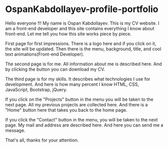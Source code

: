 # OspanKabdollayev-profile-portfolio

Hello everyone !!!
My name is Ospan Kabdollayev. This is my CV website.
I am a front-end developer and this site contains everything I know about front-end.
Let me tell you how this site works piece by piece.


First page for first impressions.
There is a logo here and if you click on it, the site will be updated.
Then there is the menu, background, title, and cool text animations(Front-end Developer).
 
 
The second page is for me.
All information about me is described here.
And by clicking the button you can download my CV.


The third page is for my skills.
It describes what technologies I use for development.
And here is how many percent I know HTML, CSS, JavaScript, Bootstrap, jQuery.


If you click on the "Projects" button in the menu you will be taken to the next page.
All my previous projects are collected here.
And there is a "Home" button here that takes you back to the home page.


If you click the "Contact" button in the menu, you will be taken to the next page.
My mail and address are described here.
And here you can send me a message.


That's all, thanks for your attention.
